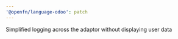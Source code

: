 ```yaml
---
'@openfn/language-odoo': patch
---
```


Simplified logging across the adaptor without displaying user data
